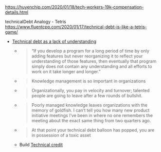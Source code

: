 https://huyenchip.com/2020/01/18/tech-workers-19k-compensation-details.html

technicalDebt Analogy - Tetris
https://www.fluentcpp.com/2020/01/17/technical-debt-is-like-a-tetris-game/


* [Technical debt as a lack of understanding](https://daverupert.com/2020/11/technical-debt-as-a-lack-of-understanding/)
    * > “If you develop a program for a long period of time by only adding features but never reorganizing it to reflect your understanding of those features, then eventually that program simply does not contain any understanding and all efforts to work on it take longer and longer.”
    * > Knowledge management is so important in organizations
    * > Organizationally, you pay in velocity and turnover; talented people are going to leave after a few rounds of bullshit.
    * > Poorly managed knowledge leaves organizations with the memory of goldfish. I can’t tell you how many new product initiative meetings I’ve been in where no one remembers the meeting about the exact same thing from two quarters ago.
    * > At that point your technical debt balloon has popped, you are in possession of a toxic asset
    * Build [Technical credit](https://www.stillbreathing.co.uk/2016/10/13/technical-credit)
